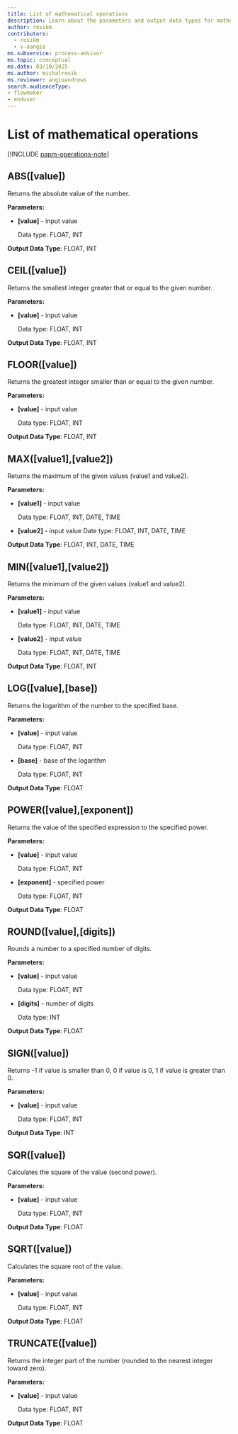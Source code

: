```yaml
---
title: List of mathematical operations
description: Learn about the parameters and output data types for mathematical features in Power Automate Process Mining.
author: rosikm
contributors:
  - rosikm
  - v-aangie
ms.subservice: process-advisor
ms.topic: conceptual
ms.date: 03/10/2025
ms.author: michalrosik
ms.reviewer: angieandrews
search.audienceType:
- flowmaker
- enduser
---
```


# List of mathematical operations

[!INCLUDE [papm-operations-note](../includes/papm-operations-note.md)]

## ABS([value])

Returns the absolute value of the number.

**Parameters:**

- **[value]** - input value

   Data type: FLOAT, INT

**Output Data Type**: FLOAT, INT

## CEIL([value])

Returns the smallest integer greater that or equal to the given number.

**Parameters:**

- **[value]** - input value

   Data type: FLOAT, INT

**Output Data Type**: FLOAT, INT

## FLOOR([value])

Returns the greatest integer smaller than or equal to the given number.

**Parameters:**

- **[value]** - input value

   Data type: FLOAT, INT

**Output Data Type**: FLOAT, INT

## MAX([value1],[value2])

Returns the maximum of the given values (value1 and value2).

**Parameters:**

- **[value1]** - input value

   Data type: FLOAT, INT, DATE, TIME

- **[value2]** - input value
Date type: FLOAT, INT, DATE, TIME

**Output Data Type**: FLOAT, INT, DATE, TIME

## MIN([value1],[value2])

Returns the minimum of the given values (value1 and value2).

**Parameters:**

- **[value1]** - input value

   Data type: FLOAT, INT, DATE, TIME

- **[value2]** - input value

   Data type: FLOAT, INT, DATE, TIME

**Output Data Type**: FLOAT, INT

## LOG([value],[base])

Returns the logarithm of the number to the specified base.

**Parameters:**

- **[value]** - input value

   Data type: FLOAT, INT

- **[base]** - base of the logarithm

   Data type: FLOAT, INT

**Output Data Type**: FLOAT

## POWER([value],[exponent])

Returns the value of the specified expression to the specified power.

**Parameters:**

- **[value]** - input value

   Data type: FLOAT, INT

- **[exponent]** - specified power

   Data type: FLOAT, INT

**Output Data Type**: FLOAT

## ROUND([value],[digits])

Rounds a number to a specified number of digits.

**Parameters:**

- **[value]** - input value

   Data type: FLOAT, INT

- **[digits]** - number of digits

   Data type: INT

**Output Data Type**: FLOAT

## SIGN([value])

Returns -1 if value is smaller than 0, 0 if value is 0, 1 if value is greater than 0.

**Parameters:**

- **[value]** - input value

   Data type: FLOAT, INT

**Output Data Type**: INT

## SQR([value])

Calculates the square of the value (second power).

**Parameters:**

- **[value]** - input value

   Data type: FLOAT, INT

**Output Data Type**: FLOAT

## SQRT([value])

Calculates the square root of the value.

**Parameters:**

- **[value]** - input value

   Data type: FLOAT, INT

**Output Data Type**: FLOAT

## TRUNCATE([value])

Returns the integer part of the number (rounded to the nearest integer toward zero).

**Parameters:**

- **[value]** - input value

   Data type: FLOAT, INT

**Output Data Type**: FLOAT


